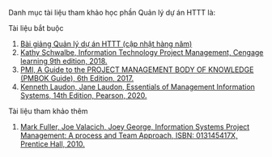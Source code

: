 Danh mục tài liệu tham khảo học phần Quản lý dự án HTTT là:

Tài liệu bắt buộc
1. [Bài giảng Quản lý dự án HTTT (cập nhật hàng năm)](https://abc.com)
2. [Kathy Schwalbe, Information Technology Project Management, Cengage learning 9th edition, 2018.](https://def.com)
3. [PMI, A Guide to the PROJECT MANAGEMENT BODY OF KNOWLEDGE (PMBOK Guide), 6th Edition, 2017.](https://ghi.com)
4. [Kenneth Laudon, Jane Laudon, Essentials of Management Information Systems, 14th Edition, Pearson, 2020.](https://kml.com)

Tài liệu tham khảo thêm
1. [Mark Fuller, Joe Valacich, Joey George, Information Systems Project Management: A process and Team Approach, ISBN: 013145417X, Prentice Hall, 2010.](https://absdfsdfc.com)
